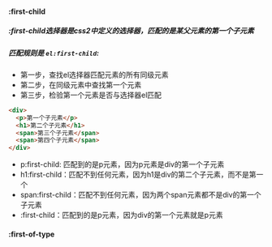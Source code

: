 #### :first-child

##### :first-child选择器是css2中定义的选择器，匹配的是某父元素的第一个子元素

##### 匹配规则是 `el:first-child`:

* 第一步，查找el选择器匹配元素的所有同级元素
* 第二步，在同级元素中查找第一个元素
* 第三步，检验第一个元素是否与选择器el匹配

```html
<div>
  <p>第一个子元素</p>
  <h1>第二个子元素</h1>
  <span>第三个子元素</span>
  <span>第四个子元素</span>
</div>
```
* p:first-child: 匹配到的是p元素，因为p元素是div的第一个子元素
* h1:first-child：匹配不到任何元素，因为h1是div的第二个子元素，而不是第一个
* span:first-child：匹配不到任何元素，因为两个span元素都不是div的第一个子元素
* :first-child：匹配到的是p元素，因为div的第一个元素就是p元素

#### :first-of-type

```html

```




